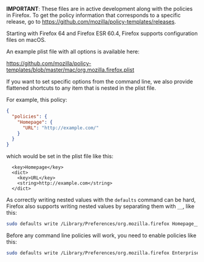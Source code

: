 **IMPORTANT**: These files are in active development along with the policies in Firefox. To get the policy information that corresponds to a specific release, go to https://github.com/mozilla/policy-templates/releases.

Starting with Firefox 64 and Firefox ESR 60.4, Firefox supports configuration files on macOS.

An example plist file with all options is available here:

https://github.com/mozilla/policy-templates/blob/master/mac/org.mozilla.firefox.plist

If you want to set specific options from the command line, we also provide flattened shortcuts to any item that is nested in the plist file.

For example, this policy:
```json
{
  "policies": {
    "Homepage": {
      "URL": "http://example.com/"
    }
  }
}
```
which would be set in the plist file like this:
```plist
  <key>Homepage</key>
  <dict>
    <key>URL</key>
    <string>http://example.com</string>
  </dict>
```
As correctly writing nested values with the `defaults` command can be hard, Firefox also supports writing nested values by separating them with `__`, like this:
```bash
sudo defaults write /Library/Preferences/org.mozilla.firefox Homepage__URL -string "http://example.com"
```
Before any command line policies will work, you need to enable policies like this:
```bash
sudo defaults write /Library/Preferences/org.mozilla.firefox EnterprisePoliciesEnabled -bool TRUE
```

